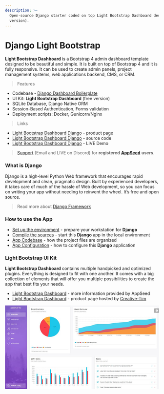 ```yaml
---
description: >-
  Open-source Django starter coded on top Light Bootstrap Dashboard design (free
  version).
---
```


# Django Light Bootstrap

**Light Bootstrap Dashboard** is a Bootstrap 4 admin dashboard template designed to be beautiful and simple. It is built on top of Bootstrap 4 and it is fully responsive. It can be used to create admin panels, project management systems, web applications backend, CMS, or CRM.

> Features

- Codebase - [Django Dashboard Boilerplate](../../boilerplate-code/django-dashboard.md)
- UI Kit: **Light Bootstrap Dashboard** (free version) &#x20;
- SQLite Database, Django Native ORM
- Session-Based Authentication, Forms validation
- Deployment scripts: Docker, Gunicorn/Nginx&#x20;

> Links

- [Light Bootstrap Dashboard Django](https://appseed.us/admin-dashboards/django-dashboard-light) - product page
- [Light Bootstrap Dashboard Django](https://github.com/app-generator/django-dashboard-light-bootstrap) - source code
- [Light Bootstrap Dashboard Django](https://django-light-bootstrap.appseed-srv1.com/) - LIVE Demo&#x20;

> [Support](https://appseed.us/support) (Email and LIVE on Discord) for **registered** [**AppSeed**](https://appseed.us/) **users**.

###

### What is Django

Django is a high-level Python Web framework that encourages rapid development and clean, pragmatic design. Built by experienced developers, it takes care of much of the hassle of Web development, so you can focus on writing your app without needing to reinvent the wheel. It’s free and open source.

> Read more about [Django Framework](../../content/what-is/django.md)

### How to use the App

- [Set up the environment](../../boilerplate-code/django-dashboard.md#environment-1) - prepare your workstation for **Django**
- [Compile the sources](../../boilerplate-code/django-dashboard.md#build-the-app-1) - start this **Django** app in the local environment
- [App Codebase](../../boilerplate-code/django-dashboard.md#app-codebase) - how the project files are organized
- [App Configuration](../../boilerplate-code/django-dashboard.md#app-configuration) - how to configure this **Django** application

### Light Bootstrap UI Kit

**Light Bootstrap Dashboard** contains multiple handpicked and optimized plugins. Everything is designed to fit with one another. It comes with a big collection of elements that will offer you multiple possibilities to create the app that best fits your needs.

- [Light Bootstrap Dashboard](../../content/bootstrap-template/light-bootstrap-dashboard.md) - more information provided by AppSeed
- [Light Bootstrap Dashboard](https://bit.ly/2ZEXOU3) - product page hosted by [Creative-Tim](../../content/partners/creative-tim.md)

![Light Bootstrap Dashboard - Free Template.](../../../static/assets/light-bootstrap-dashboard.jpg)
